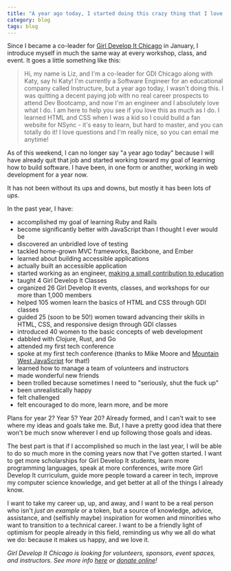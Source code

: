 ```yaml
---
title: "A year ago today, I started doing this crazy thing that I love."
category: blog
tags: blog
---
```


Since I became a co-leader for [Girl Develop It Chicago](http://www.meetup.com/Girl-Develop-It-Chicago-IL/) in January, I introduce myself in much the same way at every workshop, class, and event. It goes a little something like this:

> Hi, my name is Liz, and I'm a co-leader for GDI Chicago along with Katy, say hi Katy! I'm currently a Software Engineer for an educational company called Instructure, but a year ago today, I wasn't doing this. I was quitting a decent paying job with no real career prospects to attend Dev Bootcamp, and now I'm an engineer and I absolutely love what I do. I am here to help you see if you love this as much as I do. I learned HTML and CSS when I was a kid so I could build a fan website for NSync - it's easy to learn, but hard to master, and you can totally do it! I love questions and I'm really nice, so you can email me anytime!

As of this weekend, I can no longer say "a year ago today" because I will have already quit that job and started working toward my goal of learning how to build software. I have been, in one form or another, working in web development for a year now.

It has not been without its ups and downs, but mostly it has been lots of *ups*. 

In the past year, I have:

* accomplished my goal of learning Ruby and Rails
* become significantly better with JavaScript than I thought I ever would be
* discovered an unbridled love of testing
* tackled home-grown MVC frameworks, Backbone, and Ember
* learned about building accessible applications
* actually built an accessible application
* started working as an engineer, [making a small contribution to education](https://github.com/instructure/canvas-lms/commits/master?author=feministy)
* taught 4 Girl Develop It Classes
* organized 26 Girl Develop It events, classes, and workshops for our more than 1,000 members
* helped 105 women learn the basics of HTML and CSS through GDI classes
* guided 25 (soon to be 50!) women toward advancing their skills in HTML, CSS, and responsive design through GDI classes
* introduced 40 women to the basic concepts of web development
* dabbled with Clojure, Rust, and Go
* attended my first tech conference
* spoke at my first tech conference (thanks to Mike Moore and [Mountain West JavaScript](http://mtnwestjs.org/) for that!)
* learned how to manage a team of volunteers and instructors
* made wonderful new friends
* been trolled because sometimes I need to "seriously, shut the fuck up"
* been unrealistically happy
* felt challenged
* felt encouraged to do more, learn more, and be more

Plans for year 2? Year 5? Year 20? Already formed, and I can't wait to see where my ideas and goals take me. But, I have a pretty good idea that there won't be much snow wherever I end up following those goals and ideas.

The best part is that if I accomplished so much in the last year, I will be able to do so much more in the coming years now that I've gotten started. I want to get more scholarships for Girl Develop It students, learn more programming languages, speak at more conferences, write more Girl Develop It curriculum, guide more people toward a career in tech, improve my computer science knowledge, and get better at all of the things I already know. 

I want to take my career up, up, and away, and I want to be a real person who isn't *just an example* or a token, but a source of knowledge, advice, assistance, and (selfishly maybe) inspiration for women and minorities who want to transition to a technical career. I want to be a friendly light of optimism for people already in this field, reminding us why we all do what we do: because it makes us happy, and we love it.

*Girl Develop It Chicago is looking for volunteers, sponsors, event spaces, and instructors. See more info [here](http://www.meetup.com/Girl-Develop-It-Chicago-IL/about/) or [donate online](http://girldevelopit.com/donate)!*